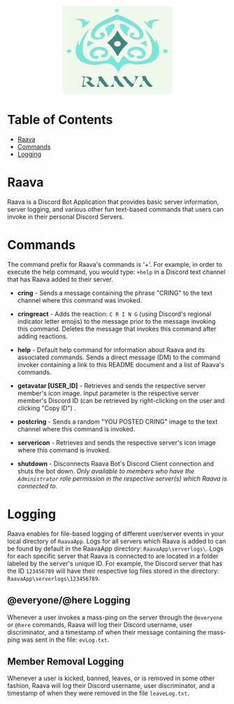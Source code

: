 <p align="center">
    <img src="images/raavaLogo.jpg" height="200" width="250">
</p>

# Table of Contents
* [Raava](#raava)
* [Commands](#commands)
* [Logging](#logging)

<a name="raava"/>

# Raava
Raava is a Discord Bot Application that provides basic server information, server logging, and various other fun text-based commands that users can invoke in their personal Discord Servers.

<a name="commands"/>

# Commands
The command prefix for Raava's commands is '+'. For example, in order to execute the help command, you would type: `+help` in a Discord text channel that has Raava added to their server.

* **cring** - Sends a message containing the phrase "CRING" to the text channel where this command was invoked.

* **cringreact** - Adds the reaction: `C R I N G` (using Discord's regional indicator letter emojis) to the message prior to the message invoking this command. Deletes the message that invokes this command after adding reactions. 

* **help** - Default help command for information about Raava and its associated commands. Sends a direct message (DM) to the command invoker containing a link to this README document and a list of Raava's commands.

* **getavatar \[USER_ID\]** - Retrieves and sends the respective server member's icon image. Input parameter is the respective server member's Discord ID (can be retrieved by right-clicking on the user and clicking "Copy ID") .

* **postcring** - Sends a random "YOU POSTED CRING" image to the text channel where this command is invoked.

* **servericon** - Retrieves and sends the respective server's icon image where this command is invoked.

* **shutdown** - Disconnects Raava Bot's Discord Client connection and shuts the bot down. *Only available to members who have the `Administrator` role permission in the respective server(s) which Raava is connected to*.

<a name="logging"/>

# Logging
Raava enables for file-based logging of different user/server events in your local directory of `RaavaApp`. Logs for all servers which Raava is added to can be found by default in the RaavaApp directory: `RaavaApp\serverlogs\`. Logs for each specific server that Raava is connected to are located in a folder labeled by the server's unique ID. For example, the Discord server that has the ID `123456789` will have their respective log files stored in the directory: `RaavaApp\serverlogs\123456789`.

## \@everyone/\@here Logging
Whenever a user invokes a mass-ping on the server through the `@everyone` or `@here` commands, Raava will log their Discord username, user discriminator, and a timestamp of when their message containing the mass-ping was sent in the file: `evLog.txt`. 

## Member Removal Logging
Whenever a user is kicked, banned, leaves, or is removed in some other fashion, Raava will log their Discord username, user discriminator, and a timestamp of when they were removed in the file `leaveLog.txt`.
